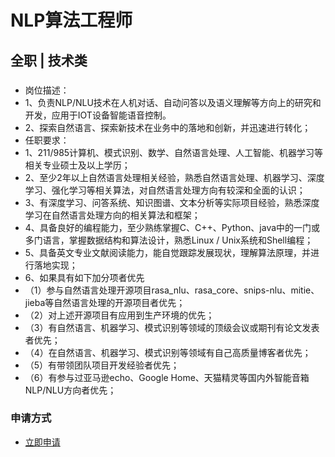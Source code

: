 
# NLP算法工程师
## 全职  |  技术类
### 

- 岗位描述：
- 1、负责NLP/NLU技术在人机对话、自动问答以及语义理解等方向上的研究和开发，应用于IOT设备智能语音控制。
- 2、探索自然语言、探索新技术在业务中的落地和创新，并迅速进行转化；
- 任职要求：
- 1、211/985计算机、模式识别、数学、自然语言处理、人工智能、机器学习等相关专业硕士及以上学历；
- 2、至少2年以上自然语言处理相关经验，熟悉自然语言处理、机器学习、深度学习、强化学习等相关算法，对自然语言处理方向有较深和全面的认识；
- 3、有深度学习、问答系统、知识图谱、文本分析等实际项目经验，熟悉深度学习在自然语言处理方向的相关算法和框架；
- 4、具备良好的编程能力，至少熟练掌握C、C++、Python、java中的一门或多门语言，掌握数据结构和算法设计，熟悉Linux / Unix系统和Shell编程；
- 5、具备英文专业文献阅读能力，能自觉跟踪发展现状，理解算法原理，并进行落地实现；
- 6、如果具有如下加分项者优先
- （1）参与自然语言处理开源项目rasa_nlu、rasa_core、snips-nlu、mitie、jieba等自然语言处理的开源项目者优先；
- （2）对上述开源项目有应用到生产环境的优先；
- （3）有自然语言、机器学习、模式识别等领域的顶级会议或期刊有论文发表者优先；
- （4）在自然语言、机器学习、模式识别等领域有自己高质量博客者优先；
- （5）有带领团队项目开发经验者优先；
- （6）有参与过亚马逊echo、Google Home、天猫精灵等国内外智能音箱NLP/NLU方向者优先；
### 申请方式
- <a href="mailto:hr@tuya.com?subject=求职简历-NLP算法工程师-来自GitHub">立即申请</a>